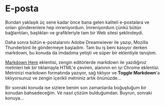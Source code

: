 # E-posta

Bundan yaklaşık üç sene kadar önce bana gelen kaliteli e-postalara ve onları gönderenlere hep imreniyordum. İmreniyordum çünkü bütün bağlantıları, başlıkları ve grafikleriyle tam bir Web sitesi şeklindeydi.

Daha sonra bütün e-postalarımı Adobe Dreamwiever ile yazıp, Mozilla Thunderbird ile göndermeye başladım. Tam bu iş beni kasıyor derken markdown, bu konuda da imdadıma yetişti ve süper bir eklentiyle tanıştım.

[Markdown Here](https://markdown-here.com/) eklentisi, zengin editörlerde markdown ile yazdığınız metinleri tek bir tıklamayla HTML'e çeviren, alanının en iyi Chrome eklentisi. Metninizi markdown formatında yazıyor, sağ tıklıyor ve **Toggle Markdown**'a tıklıyorsunuz ve zengin içerikli metniniz artık önünüzde...

Bir sonraki konuda ise sizlere benim son zamanlarda boğuştuğum bir konudan bahsedeceğim. Ve nasıl çözüm bulduğumdan. Buyrun, sonraki konuya...